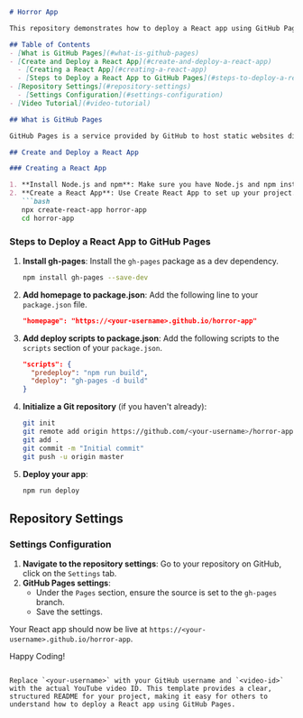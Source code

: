 ```markdown
# Horror App

This repository demonstrates how to deploy a React app using GitHub Pages. GitHub Pages is a static site hosting service that takes HTML, CSS, and JavaScript files straight from a repository on GitHub, optionally runs the files through a build process, and publishes a website.

## Table of Contents
- [What is GitHub Pages](#what-is-github-pages)
- [Create and Deploy a React App](#create-and-deploy-a-react-app)
  - [Creating a React App](#creating-a-react-app)
  - [Steps to Deploy a React App to GitHub Pages](#steps-to-deploy-a-react-app-to-github-pages)
- [Repository Settings](#repository-settings)
  - [Settings Configuration](#settings-configuration)
- [Video Tutorial](#video-tutorial)

## What is GitHub Pages

GitHub Pages is a service provided by GitHub to host static websites directly from a repository. It supports custom domains, HTTPS, and can run the files through a build process before deployment.

## Create and Deploy a React App

### Creating a React App

1. **Install Node.js and npm**: Make sure you have Node.js and npm installed on your computer.
2. **Create a React App**: Use Create React App to set up your project.
   ```bash
   npx create-react-app horror-app
   cd horror-app
   ```

### Steps to Deploy a React App to GitHub Pages

1. **Install gh-pages**: Install the `gh-pages` package as a dev dependency.
   ```bash
   npm install gh-pages --save-dev
   ```
2. **Add homepage to package.json**: Add the following line to your `package.json` file.
   ```json
   "homepage": "https://<your-username>.github.io/horror-app"
   ```
3. **Add deploy scripts to package.json**: Add the following scripts to the `scripts` section of your `package.json`.
   ```json
   "scripts": {
     "predeploy": "npm run build",
     "deploy": "gh-pages -d build"
   }
   ```
4. **Initialize a Git repository** (if you haven't already):
   ```bash
   git init
   git remote add origin https://github.com/<your-username>/horror-app.git
   git add .
   git commit -m "Initial commit"
   git push -u origin master
   ```
5. **Deploy your app**:
   ```bash
   npm run deploy
   ```

## Repository Settings

### Settings Configuration

1. **Navigate to the repository settings**: Go to your repository on GitHub, click on the `Settings` tab.
2. **GitHub Pages settings**:
   - Under the `Pages` section, ensure the source is set to the `gh-pages` branch.
   - Save the settings.

Your React app should now be live at `https://<your-username>.github.io/horror-app`.


Happy Coding!
```

Replace `<your-username>` with your GitHub username and `<video-id>` with the actual YouTube video ID. This template provides a clear, structured README for your project, making it easy for others to understand how to deploy a React app using GitHub Pages.
